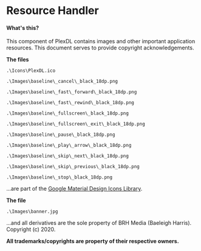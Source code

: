 # Resource Handler
#### What's this?
This component of PlexDL contains images and other important application resources. This document serves to provide copyright acknowledgements.

**The files**

`.\Icons\PlexDL.ico`

`.\Images\baseline\_cancel\_black_18dp.png`

`.\Images\baseline\_fast\_forward\_black_18dp.png`

`.\Images\baseline\_fast\_rewind\_black_18dp.png`

`.\Images\baseline\_fullscreen\_black_18dp.png`

`.\Images\baseline\_fullscreen\_exit\_black_18dp.png`

`.\Images\baseline\_pause\_black_18dp.png`

`.\Images\baseline\_play\_arrow\_black_18dp.png`

`.\Images\baseline\_skip\_next\_black_18dp.png`

`.\Images\baseline\_skip\_previous\_black_18dp.png`

`.\Images\baseline\_stop\_black_18dp.png`

...are part of the [Google Material Design Icons Library](https://material.io/resources/icons/?style=baseline).

**The file**

`.\Images\banner.jpg`

...and all derivatives are the sole property of BRH Media (Baeleigh Harris). Copyright (c) 2020.

**All trademarks/copyrights are property of their respective owners.**